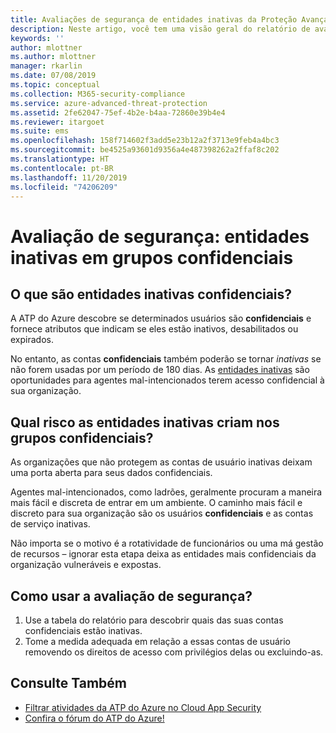 ```yaml
---
title: Avaliações de segurança de entidades inativas da Proteção Avançada contra Ameaças do Azure | Microsoft Docs
description: Neste artigo, você tem uma visão geral do relatório de avaliação da situação de segurança de identidade de grupos confidenciais nas entidades inativas da ATP do Azure.
keywords: ''
author: mlottner
ms.author: mlottner
manager: rkarlin
ms.date: 07/08/2019
ms.topic: conceptual
ms.collection: M365-security-compliance
ms.service: azure-advanced-threat-protection
ms.assetid: 2fe62047-75ef-4b2e-b4aa-72860e39b4e4
ms.reviewer: itargoet
ms.suite: ems
ms.openlocfilehash: 158f714602f3add5e23b12a2f3713e9feb4a4bc3
ms.sourcegitcommit: be4525a93601d9356a4e487398262a2ffaf8c202
ms.translationtype: HT
ms.contentlocale: pt-BR
ms.lasthandoff: 11/20/2019
ms.locfileid: "74206209"
---
```

# <a name="security-assessment-dormant-entities-in-sensitive-groups"></a>Avaliação de segurança: entidades inativas em grupos **confidenciais** 

## <a name="what-are-sensitive-dormant-entities"></a>O que são entidades inativas **confidenciais**? 
A ATP do Azure descobre se determinados usuários são **confidenciais** e fornece atributos que indicam se eles estão inativos, desabilitados ou expirados. 

No entanto, as contas **confidenciais** também poderão se tornar *inativas* se não forem usadas por um período de 180 dias. As [entidades inativas](sensitive-accounts.md) são oportunidades para agentes mal-intencionados terem acesso confidencial à sua organização. 

## <a name="what-risk-do-dormant-entities-create-in-sensitive-groups"></a>Qual risco as entidades inativas criam nos grupos **confidenciais**? 

As organizações que não protegem as contas de usuário inativas deixam uma porta aberta para seus dados confidenciais.  

Agentes mal-intencionados, como ladrões, geralmente procuram a maneira mais fácil e discreta de entrar em um ambiente. O caminho mais fácil e discreto para sua organização são os usuários **confidenciais** e as contas de serviço inativas. 

Não importa se o motivo é a rotatividade de funcionários ou uma má gestão de recursos – ignorar esta etapa deixa as entidades mais confidenciais da organização vulneráveis e expostas.   

## <a name="how-do-i-use-this-security-assessment"></a>Como usar a avaliação de segurança? 
1. Use a tabela do relatório para descobrir quais das suas contas confidenciais estão inativas. 
1. Tome a medida adequada em relação a essas contas de usuário removendo os direitos de acesso com privilégios delas ou excluindo-as.  


## <a name="see-also"></a>Consulte Também
- [Filtrar atividades da ATP do Azure no Cloud App Security](atp-activities-filtering-mcas.md)
- [Confira o fórum do ATP do Azure!](https://aka.ms/azureatpcommunity)
